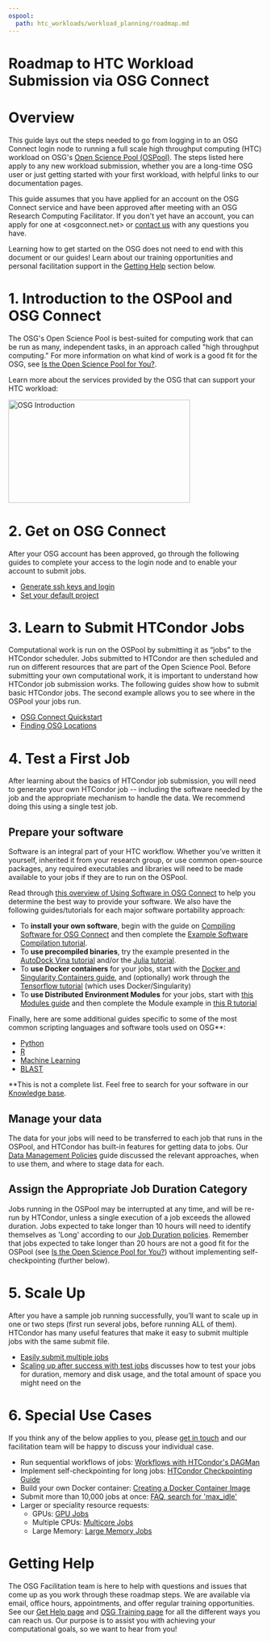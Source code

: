 ```yaml
---
ospool:
  path: htc_workloads/workload_planning/roadmap.md
---
```


Roadmap to HTC Workload Submission via OSG Connect 
====================================



# Overview

This guide lays out the steps needed to go from logging in to an OSG 
Connect login node to running a full scale high throughput computing 
(HTC) workload on OSG's [Open Science Pool (OSPool)](https://opensciencegrid.org/about/open_science_pool/). 
The steps listed here apply to any new workload 
submission, whether you are a long-time OSG user or just getting 
started with your first workload, with helpful links to our documentation pages. 

This guide assumes that you have applied for an account on the OSG Connect service and 
have been approved after meeting with an OSG Research Computing Facilitator. 
If you don't yet have an account, you can apply for one at <osgconnect.net>
or [contact us](mailto:support@osg-htc.org) with any questions you have. 

Learning how to get started on the OSG does not need to end with this document or 
our guides! Learn about our training opportunities and personal facilitation support 
in the [Getting Help](#getting-help) section below. 

# 1. Introduction to the OSPool and OSG Connect

The OSG's Open Science Pool is best-suited for computing work that can be run as many, independent 
tasks, in an approach called "high throughput computing." For more information 
on what kind of work is a good fit for the OSG, 
see [Is the Open Science Pool for You?](../../../overview/account_setup/is-it-for-you/). 

Learn more about the services provided by the OSG that can support your HTC workload: 

<a href="https://www.youtube.com/watch?v=5FMAFxROGv0"><img alt="OSG Introduction" src="https://raw.githubusercontent.com/OSGConnect/connectbook/master/images/osg-intro-video-screenshot.png" width="360" height="204"></a>

<!-- Diagram/cartoon showing how jobs are distributed to multiple sites across the U.S.-->

# 2. Get on OSG Connect

After your OSG account has been approved, go through the following guides to 
complete your access to the login node and to enable your account to submit jobs. 

- [Generate ssh keys and login](../../../overview/account_setup/generate-add-sshkey/)
- [Set your default project](../../../overview/account_setup/starting-project/)

# 3. Learn to Submit HTCondor Jobs

Computational work is run on the OSPool by submitting it as “jobs” to the
HTCondor scheduler. Jobs submitted to HTCondor are then scheduled and
run on different resources that are part of the Open Science Pool.
Before submitting your own computational work, it is important to
understand how HTCondor job submission works. The following guides show
how to submit basic HTCondor jobs. The second example allows you to see
where in the OSPool your jobs run. 

- [OSG Connect Quickstart](../../../htc_workloads/submitting_workloads/tutorial-quickstart/)
- [Finding OSG Locations](../../../htc_workloads/submitting_workloads/tutorial-osg-locations/)

# 4. Test a First Job

After learning about the basics of HTCondor job submission, you will
need to generate your own HTCondor job -- including the software needed
by the job and the appropriate mechanism to handle the data. We
recommend doing this using a single test job. 

## Prepare your software

Software is an integral part of your HTC workflow.  Whether you’ve written it yourself, inherited it from your research group, or use common open-source packages, any required executables and libraries will need to be made available to your jobs if they are to run on the OSPool. 

Read through [this overview of Using Software in OSG Connect](../../../htc_workloads/using_software/software-overview/) to help you determine the best way to provide your software.  We also have the following guides/tutorials for each major software portability approach:

- To **install your own software**, begin with the guide on [Compiling Software for OSG Connect](../../../htc_workloads/using_software/compiling-applications/) and then complete the [Example Software Compilation tutorial](../../../htc_workloads/using_software/example-compilation/).
- To **use precompiled binaries**, try the example presented in the [AutoDock Vina tutorial](../../../software_examples/drug_discovery/tutorial-AutoDockVina/) and/or the [Julia tutorial](../../../software_examples/other_languages_tools/julia-on-osg/).
- To **use Docker containers** for your jobs, start with the [Docker and Singularity Containers guide](../../../htc_workloads/using_software/available-containers-list/), and (optionally) work through the [Tensorflow tutorial](../../../software_examples/machine_learning/tutorial-tensorflow-containers/) (which uses Docker/Singularity)
- To **use Distributed Environment Modules** for your jobs, start with [this Modules guide](../../../htc_workloads/using_software/software-request/) and then complete the Module example in [this R tutorial](../../../software_examples/r/tutorial-R-addlibSNA/)

Finally, here are some additional guides specific to some of the most common scripting languages and software tools used on OSG\*\*:

- [Python](../../../software_examples/python/manage-python-packages/)
- [R](../../../software_examples/r/tutorial-R/)
- [Machine Learning](../../../software_examples/machine_learning/tutorial-tensorflow-containers/)
- [BLAST](../../../software_examples/bioinformatics/tutorial-blast-split/)

\*\*This is not a complete list.  Feel free to search for your software in our [Knowledge base](https://support.opensciencegrid.org/support/solutions/). 

## Manage your data

The data for your jobs will need to be transferred to each job that runs in the OSPool, 
and HTCondor has built-in features for getting data to jobs. Our [Data Management Policies](../../../htc_workloads/managing_data/osgconnect-storage/) guide
discussed the relevant approaches, when to use them, and where to stage data for each.
<!--
- Pick a tutorial?
-->

<!-- TODO: add guides
## Organize your files*
## Troubleshooting*
-->

## Assign the Appropriate Job Duration Category

Jobs running in the OSPool may be interrupted at any time, and will be re-run by HTCondor, unless a single execution of a job exceeds the allowed duration. Jobs expected to take longer than 10 hours will need to identify themselves as 'Long' according to our [Job Duration policies](../../../htc_workloads/workload_planning/roadmap/). Remember that jobs expected to take longer than 20 hours are not a good fit for the OSPool (see [Is the Open Science Pool for You?](../../../overview/account_setup/is-it-for-you/)) without implementing self-checkpointing (further below).

# 5. Scale Up

After you have a sample job running successfully, you’ll want to scale
up in one or two steps (first run several jobs, before running ALL of them). 
HTCondor has many useful features that make it easy to submit
multiple jobs with the same submit file.  

- [Easily submit multiple jobs](../../../htc_workloads/submitting_workloads/submit-multiple-jobs/)
- [Scaling up after success with test jobs](../../../htc_workloads/workload_planning/preparing-to-scale-up/) discusses how to test your jobs for duration, memory and disk usage, and the total amount of space you might need on the 

<!-- TODO: Making jobs resilient* -->

# 6. Special Use Cases

If you think any of the below applies to you, 
please [get in touch](mailto:support@osg-htc.org)
and our facilitation team will be happy to discuss your individual case. 

- Run sequential workflows of jobs: [Workflows with HTCondor's DAGMan](../../../htc_workloads/automated_workflows/dagman-workflows/)
- Implement self-checkpointing for long jobs: [HTCondor Checkpointing Guide](https://htcondor.readthedocs.io/en/latest/users-manual/self-checkpointing-applications.html)
- Build your own Docker container: [Creating a Docker Container Image](../../../htc_workloads/using_software/new_modules_list/)
- Submit more than 10,000 jobs at once: [FAQ, search for 'max_idle'](../../../overview/references/frequently-asked-questions-faq-/)
- Larger or speciality resource requests: 
	- GPUs: [GPU Jobs](../../../htc_workloads/specific_resource/gpu-jobs/)
	- Multiple CPUs: [Multicore Jobs](../../../htc_workloads/specific_resource/multicore-jobs/)
	- Large Memory: [Large Memory Jobs](../../../htc_workloads/specific_resource/large-memory-jobs/)

# Getting Help 

The OSG Facilitation team is here to help with questions and issues that come up as you work 
through these roadmap steps. We are available via email, office hours, appointments, and offer 
regular training opportunities. See our [Get Help page](../../../support_and_training/get_help%21/getting-help-from-RCFs/) and [OSG Training page](../../../support_and_training/training/osgusertraining/)
for all the different ways you can reach us. Our purpose 
is to assist you with achieving your computational goals, so we want to hear from you!